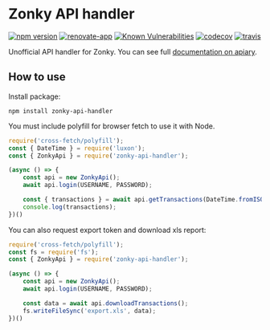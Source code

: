 # Zonky API handler

[![npm version](https://badge.fury.io/js/zonky-api-handler.svg)](https://badge.fury.io/js/zonky-api-handler)
[![renovate-app](https://img.shields.io/badge/renovate-app-blue.svg)](https://renovateapp.com/)
[![Known Vulnerabilities](https://snyk.io/test/github/fabulator/zonky-api-handler/badge.svg)](https://snyk.io/test/github/fabulator/zonky-api-handler)
[![codecov](https://codecov.io/gh/fabulator/zonky-api-handler/branch/master/graph/badge.svg)](https://codecov.io/gh/fabulator/zonky-api-handler)
[![travis](https://travis-ci.org/fabulator/zonky-api-handler.svg?branch=master)](https://travis-ci.org/fabulator/zonky-api-handler)

Unofficial API handler for Zonky. You can see full [documentation on apiary](https://zonky.docs.apiary.io/).

## How to use

Install package:

```nodedaemon
npm install zonky-api-handler
```

You must include polyfill for browser fetch to use it with Node.

```javascript
require('cross-fetch/polyfill');
const { DateTime } = require('luxon');
const { ZonkyApi } = require('zonky-api-handler');

(async () => {
    const api = new ZonkyApi();
    await api.login(USERNAME, PASSWORD);

    const { transactions } = await api.getTransactions(DateTime.fromISO('2018-01-01'));
    console.log(transactions);
})()
```

You can also request export token and download xls report:

```javascript
require('cross-fetch/polyfill');
const fs = require('fs');
const { ZonkyApi } = require('zonky-api-handler');

(async () => {
    const api = new ZonkyApi();
    await api.login(USERNAME, PASSWORD);

    const data = await api.downloadTransactions();
    fs.writeFileSync('export.xls', data);
})()
```

